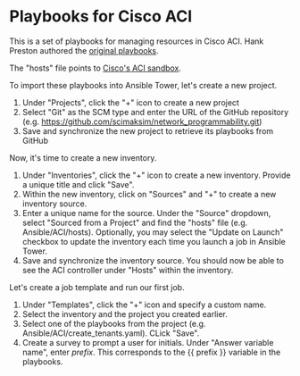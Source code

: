 # Playbooks for Cisco ACI
This is a set of playbooks for managing resources in Cisco ACI. Hank Preston authored the [original playbooks](https://github.com/hpreston/netdevops_demos).

The "hosts" file points to [Cisco's ACI sandbox](https://developer.cisco.com/site/sandbox/). 

To import these playbooks into Ansible Tower, let's create a new project.
1. Under "Projects", click the "+" icon to create a new project
2. Select "Git" as the SCM type and enter the URL of the GitHub repository 
(e.g. https://github.com/scimaksim/network_programmability.git)
3. Save and synchronize the new project to retrieve its playbooks from GitHub

Now, it's time to create a new inventory.

1. Under "Inventories", click the "+" icon to create a new inventory. Provide a unique title and click "Save".  
2. Within the new inventory, click on "Sources" and "+" to create a new inventory source.
4. Enter a unique name for the source. Under the "Source" dropdown, select "Sourced from a Project" and find the "hosts" file (e.g. Ansible/ACI/hosts). 
Optionally, you may select the "Update on Launch" checkbox to update the inventory each time you launch a job in Ansible Tower.
5. Save and synchronize the inventory source. You should now be able to see the ACI controller under "Hosts" within the inventory.  

Let's create a job template and run our first job.

1. Under "Templates", click the "+" icon and specify a custom name.
2. Select the inventory and the project you created earlier. 
3. Select one of the playbooks from the project (e.g. Ansible/ACI/create_tenants.yaml). CLick "Save".
4. Create a survey to prompt a user for initials. Under "Answer variable name", enter *prefix*. This corresponds to the {{ prefix }} variable in the playbooks.

